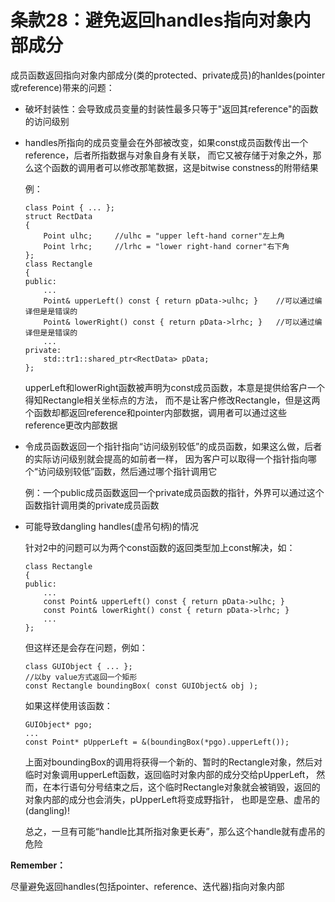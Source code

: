 # 条款28：避免返回handles指向对象内部成分

成员函数返回指向对象内部成分(类的protected、private成员)的hanldes(pointer或reference)带来的问题：

- 破坏封装性：会导致成员变量的封装性最多只等于"返回其reference"的函数的访问级别

- handles所指向的成员变量会在外部被改变，如果const成员函数传出一个reference，后者所指数据与对象自身有关联，
  而它又被存储于对象之外，那么这个函数的调用者可以修改那笔数据，这是bitwise constness的附带结果

  例：

  ```
  class Point { ... };
  struct RectData
  {
      Point ulhc;     //ulhc = "upper left-hand corner"左上角
      Point lrhc;     //lrhc = "lower right-hand corner"右下角
  };
  class Rectangle
  {
  public:
      ...
      Point& upperLeft() const { return pData->ulhc; }    //可以通过编译但是是错误的
      Point& lowerRight() const { return pData->lrhc; }   //可以通过编译但是是错误的
      ...
  private:
      std::tr1::shared_ptr<RectData> pData;
  };
  ```

  upperLeft和lowerRight函数被声明为const成员函数，本意是提供给客户一个得知Rectangle相关坐标点的方法，
  而不是让客户修改Rectangle，但是这两个函数却都返回reference和pointer内部数据，调用者可以通过这些reference更改内部数据

- 令成员函数返回一个指针指向“访问级别较低”的成员函数，如果这么做，后者的实际访问级别就会提高的如前者一样，
  因为客户可以取得一个指针指向哪个“访问级别较低”函数，然后通过哪个指针调用它

  例：一个public成员函数返回一个private成员函数的指针，外界可以通过这个函数指针调用类的private成员函数

- 可能导致dangling handles(虚吊句柄)的情况
  
  针对2中的问题可以为两个const函数的返回类型加上const解决，如：
  
  ```
  class Rectangle
  {
  public:
      ...
      const Point& upperLeft() const { return pData->ulhc; }
      const Point& lowerRight() const { return pData->lrhc; }
      ...
  };
  ```
  
  但这样还是会存在问题，例如：
  
  ```
  class GUIObject { ... };
  //以by value方式返回一个矩形
  const Rectangle boundingBox( const GUIObject& obj );
  ```
  
  如果这样使用该函数：
  
  ```
  GUIObject* pgo;
  ...
  const Point* pUpperLeft = &(boundingBox(*pgo).upperLeft());
  ```
  
  上面对boundingBox的调用将获得一个新的、暂时的Rectangle对象，然后对临时对象调用upperLeft函数，返回临时对象内部的成分交给pUpperLeft，
  然而，在本行语句分号结束之后，这个临时Rectangle对象就会被销毁，返回的对象内部的成分也会消失，pUpperLeft将变成野指针，
  也即是空悬、虚吊的(dangling)!
  
  总之，一旦有可能“handle比其所指对象更长寿”，那么这个handle就有虚吊的危险

**Remember：**

  尽量避免返回handles(包括pointer、reference、迭代器)指向对象内部
